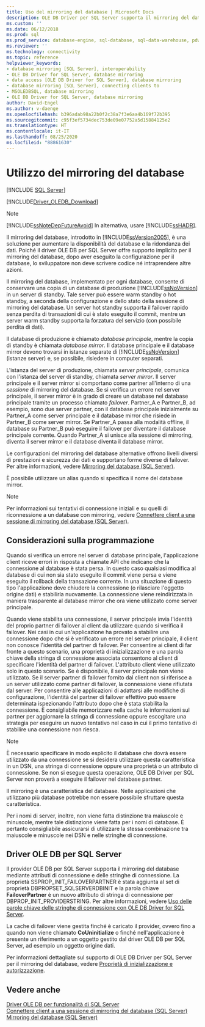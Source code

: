 ```yaml
---
title: Uso del mirroring del database | Microsoft Docs
description: OLE DB Driver per SQL Server supporta il mirroring del database. Gli sviluppatori non devono eseguire altre azioni dopo la configurazione del mirroring per il database.
ms.custom: ''
ms.date: 06/12/2018
ms.prod: sql
ms.prod_service: database-engine, sql-database, sql-data-warehouse, pdw
ms.reviewer: ''
ms.technology: connectivity
ms.topic: reference
helpviewer_keywords:
- database mirroring [SQL Server], interoperability
- OLE DB Driver for SQL Server, database mirroring
- data access [OLE DB Driver for SQL Server], database mirroring
- database mirroring [SQL Server], connecting clients to
- MSOLEDBSQL, database mirroring
- OLE DB Driver for SQL Server, database mirroring
author: David-Engel
ms.author: v-daenge
ms.openlocfilehash: b396adab98a22b0f2c38a7f3e6aa4b169f72b395
ms.sourcegitcommit: c95f3ef5734dec753de09e07752a5d15884125e2
ms.translationtype: HT
ms.contentlocale: it-IT
ms.lasthandoff: 08/25/2020
ms.locfileid: "88861630"
---
```

# <a name="using-database-mirroring"></a>Utilizzo del mirroring del database
[!INCLUDE [SQL Server](../../../includes/applies-to-version/sql-asdb-asdbmi-asa-pdw.md)]

[!INCLUDE[Driver_OLEDB_Download](../../../includes/driver_oledb_download.md)]

    
> [!NOTE]  
>  [!INCLUDE[ssNoteDepFutureAvoid](../../../includes/ssnotedepfutureavoid-md.md)] In alternativa, usare [!INCLUDE[ssHADR](../../../includes/sshadr-md.md)].  
  
 Il mirroring del database, introdotto in [!INCLUDE[ssVersion2005](../../../includes/ssversion2005-md.md)], è una soluzione per aumentare la disponibilità del database e la ridondanza dei dati. Poiché il driver OLE DB per SQL Server offre supporto implicito per il mirroring del database, dopo aver eseguito la configurazione per il database, lo sviluppatore non deve scrivere codice né intraprendere altre azioni.  
  
 Il mirroring del database, implementato per ogni database, consente di conservare una copia di un database di produzione [!INCLUDE[ssNoVersion](../../../includes/ssnoversion-md.md)] in un server di standby. Tale server può essere warm standby o hot standby, a seconda della configurazione e dello stato della sessione di mirroring del database. Un server hot standby supporta il failover rapido senza perdita di transazioni di cui è stato eseguito il commit, mentre un server warm standby supporta la forzatura del servizio (con possibile perdita di dati).  
  
 Il database di produzione è chiamato *database principale*, mentre la copia di standby è chiamata *database mirror*. Il database principale e il database mirror devono trovarsi in istanze separate di [!INCLUDE[ssNoVersion](../../../includes/ssnoversion-md.md)] (istanze server) e, se possibile, risiedere in computer separati.  
  
 L'istanza del server di produzione, chiamata *server principale*, comunica con l'istanza del server di standby, chiamata *server mirror*. Il server principale e il server mirror si comportano come partner all'interno di una *sessione* di mirroring del database. Se si verifica un errore nel server principale, il server mirror è in grado di creare un database nel database principale tramite un processo chiamato *failover*. Partner_A e Partner_B, ad esempio, sono due server partner, con il database principale inizialmente su Partner_A come server principale e il database mirror che risiede in Partner_B come server mirror. Se Partner_A passa alla modalità offline, il database su Partner_B può eseguire il failover per diventare il database principale corrente. Quando Partner_A si unisce alla sessione di mirroring, diventa il server mirror e il database diventa il database mirror.  
  
 Le configurazioni del mirroring del database alternative offrono livelli diversi di prestazioni e sicurezza dei dati e supportano forme diverse di failover. Per altre informazioni, vedere [Mirroring del database &#40;SQL Server&#41;](../../../database-engine/database-mirroring/database-mirroring-sql-server.md).  
  
 È possibile utilizzare un alias quando si specifica il nome del database mirror.  
  
> [!NOTE]  
>  Per informazioni sui tentativi di connessione iniziali e su quelli di riconnessione a un database con mirroring, vedere [Connettere client a una sessione di mirroring del database &#40;SQL Server&#41;](../../../database-engine/database-mirroring/connect-clients-to-a-database-mirroring-session-sql-server.md).  
  
## <a name="programming-considerations"></a>Considerazioni sulla programmazione  
 Quando si verifica un errore nel server di database principale, l'applicazione client riceve errori in risposta a chiamate API che indicano che la connessione al database è stata persa. In questo caso qualsiasi modifica al database di cui non sia stato eseguito il commit viene persa e viene eseguito il rollback della transazione corrente. In una situazione di questo tipo l'applicazione deve chiudere la connessione (o rilasciare l'oggetto origine dati) e stabilirla nuovamente. La connessione viene reindirizzata in maniera trasparente al database mirror che ora viene utilizzato come server principale.  
  
 Quando viene stabilita una connessione, il server principale invia l'identità del proprio partner di failover al client da utilizzare quando si verifica il failover. Nei casi in cui un'applicazione ha provato a stabilire una connessione dopo che si è verificato un errore nel server principale, il client non conosce l'identità del partner di failover. Per consentire ai client di far fronte a questo scenario, una proprietà di inizializzazione e una parola chiave della stringa di connessione associata consentono al client di specificare l'identità del partner di failover. L'attributo client viene utilizzato solo in questo scenario. Se è disponibile, il server principale non viene utilizzato. Se il server partner di failover fornito dal client non si riferisce a un server utilizzato come partner di failover, la connessione viene rifiutata dal server. Per consentire alle applicazioni di adattarsi alle modifiche di configurazione, l'identità del partner di failover effettivo può essere determinata ispezionando l'attributo dopo che è stata stabilita la connessione. È consigliabile memorizzare nella cache le informazioni sul partner per aggiornare la stringa di connessione oppure escogitare una strategia per eseguire un nuovo tentativo nel caso in cui il primo tentativo di stabilire una connessione non riesca.  
  
> [!NOTE]  
>  È necessario specificare in modo esplicito il database che dovrà essere utilizzato da una connessione se si desidera utilizzare questa caratteristica in un DSN, una stringa di connessione oppure una proprietà o un attributo di connessione. Se non si esegue questa operazione, OLE DB Driver per SQL Server non proverà a eseguire il failover nel database partner.  
>   
>  Il mirroring è una caratteristica del database. Nelle applicazioni che utilizzano più database potrebbe non essere possibile sfruttare questa caratteristica.  
>   
>  Per i nomi di server, inoltre, non viene fatta distinzione tra maiuscole e minuscole, mentre tale distinzione viene fatta per i nomi di database. È pertanto consigliabile assicurarsi di utilizzare la stessa combinazione tra maiuscole e minuscole nei DSN e nelle stringhe di connessione.  
  
## <a name="ole-db-driver-for-sql-server"></a>Driver OLE DB per SQL Server  
 Il provider OLE DB per SQL Server supporta il mirroring del database mediante attributi di connessione e delle stringhe di connessione. La proprietà SSPROP_INIT_FAILOVERPARTNER è stata aggiunta al set di proprietà DBPROPSET_SQLSERVERDBINIT e la parola chiave **FailoverPartner** è un nuovo attributo di stringa di connessione per DBPROP_INIT_PROVIDERSTRING. Per altre informazioni, vedere [Uso delle parole chiave delle stringhe di connessione con OLE DB Driver for SQL Server](../../oledb/applications/using-connection-string-keywords-with-oledb-driver-for-sql-server.md).  
  
 La cache di failover viene gestita finché è caricato il provider, ovvero fino a quando non viene chiamato **CoUninitialize** o finché nell'applicazione è presente un riferimento a un oggetto gestito dal driver OLE DB per SQL Server, ad esempio un oggetto origine dati.  
  
 Per informazioni dettagliate sul supporto di OLE DB Driver per SQL Server per il mirroring del database, vedere [Proprietà di inizializzazione e autorizzazione](../../oledb/ole-db-data-source-objects/initialization-and-authorization-properties.md).  
 
  
## <a name="see-also"></a>Vedere anche  
 [Driver OLE DB per funzionalità di SQL Server](../../oledb/features/oledb-driver-for-sql-server-features.md)   
 [Connettere client a una sessione di mirroring del database &#40;SQL Server&#41;](../../../database-engine/database-mirroring/connect-clients-to-a-database-mirroring-session-sql-server.md)   
 [Mirroring del database &#40;SQL Server&#41;](../../../database-engine/database-mirroring/database-mirroring-sql-server.md)  
  
  
